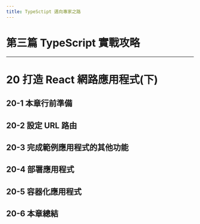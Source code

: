 ```yaml
---
title: TypeSctipt 邁向專家之路
---
```


# 第三篇 TypeScript 實戰攻略
---
# 20 打造 React 網路應用程式(下)

## 20-1 本章行前準備
## 20-2 設定 URL 路由
## 20-3 完成範例應用程式的其他功能
## 20-4 部署應用程式
## 20-5 容器化應用程式
## 20-6 本章總結
